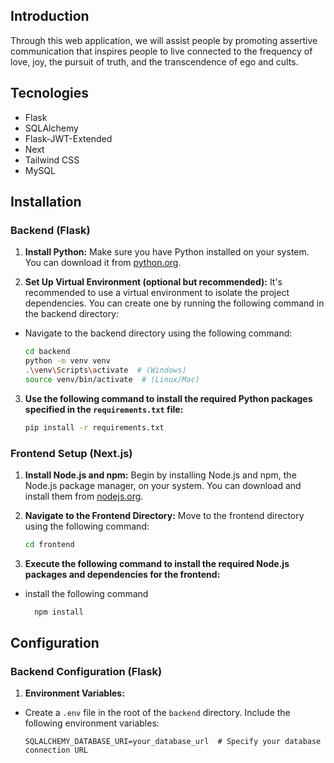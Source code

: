 ## Introduction
Through this web application, we will assist people by promoting assertive communication that inspires
people to live connected to the frequency of love, joy, the pursuit of truth, and the transcendence of ego and cults.
## Tecnologies
- Flask
- SQLAlchemy
- Flask-JWT-Extended 
- Next
- Tailwind CSS
- MySQL

## Installation

### Backend (Flask)

1. **Install Python:**
   Make sure you have Python installed on your system. You can download it from [python.org](https://www.python.org/downloads/).

2. **Set Up Virtual Environment (optional but recommended):**
   It's recommended to use a virtual environment to isolate the project dependencies.
   You can create one by running the following command in the backend directory:

- Navigate to the backend directory using the following command:
    ```bash
    cd backend
    python -m venv venv
    .\venv\Scripts\activate  # (Windows)
    source venv/bin/activate  # (Linux/Mac)

3. **Use the following command to install the required Python packages specified in the `requirements.txt` file:**
    ```bash
    pip install -r requirements.txt

### Frontend Setup (Next.js)

1. **Install Node.js and npm:**
   Begin by installing Node.js and npm, the Node.js package manager, on your system.
    You can download and install them from [nodejs.org](https://nodejs.org/).

2. **Navigate to the Frontend Directory:**
   Move to the frontend directory using the following command:
   ```bash
   cd frontend

3. **Execute the following command to install the required Node.js packages and dependencies for the frontend:**
- install the following command
  ```bash
    npm install

## Configuration

### Backend Configuration (Flask)

1. **Environment Variables:**
- Create a `.env` file in the root of the `backend` directory. Include the following environment variables:
  ```env
  SQLALCHEMY_DATABASE_URI=your_database_url  # Specify your database connection URL